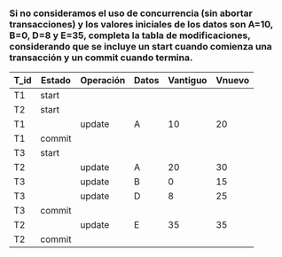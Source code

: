 ### Si no consideramos el uso de concurrencia (sin abortar transacciones) y los valores iniciales de los datos son A=10, B=0, D=8 y E=35, completa la tabla de modificaciones, considerando que se incluye un start cuando comienza una transacción y un commit cuando termina.


| T_id  | Estado | Operación | Datos | Vantiguo | Vnuevo |
| --  | -- | -- | -- | -- | -- |
| T1 |  start  |  |  |  |  |
| T2 |  start  |  |  |  |  |
| T1 |    | update | A | 10 | 20 |
| T1 |  commit  |  |  |  |  |
| T3 |  start  |  |  |  |  |
| T2 |    | update | A | 20 | 30 |
| T3 |    | update | B | 0 | 15 |
| T3 |    | update | D | 8 | 25 |
| T3 |  commit  |  |  |  |  |
| T2 |    | update | E | 35 | 35 |
| T2 |  commit  |  |  |  |  |
